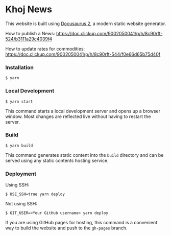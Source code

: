 # Khoj News

This website is built using [Docusaurus 2](https://docusaurus.io/), a modern static website generator.

How to publish a News: https://doc.clickup.com/9002050041/p/h/8c90rft-524/b3111a29c4039f4

How to update rates for commodities: https://doc.clickup.com/9002050041/p/h/8c90rft-544/f0e66d65b75d40f

### Installation

```
$ yarn
```

### Local Development

```
$ yarn start
```

This command starts a local development server and opens up a browser window. Most changes are reflected live without having to restart the server.

### Build

```
$ yarn build
```

This command generates static content into the `build` directory and can be served using any static contents hosting service.

### Deployment

Using SSH:

```
$ USE_SSH=true yarn deploy
```

Not using SSH:

```
$ GIT_USER=<Your GitHub username> yarn deploy
```

If you are using GitHub pages for hosting, this command is a convenient way to build the website and push to the `gh-pages` branch.
